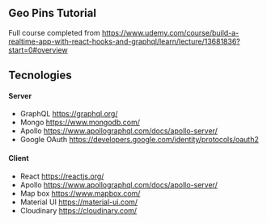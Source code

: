 ## Geo Pins Tutorial

Full course completed from https://www.udemy.com/course/build-a-realtime-app-with-react-hooks-and-graphql/learn/lecture/13681836?start=0#overview

## Tecnologies 

#### Server 
+ GraphQL https://graphql.org/
+ Mongo https://www.mongodb.com/
+ Apollo https://www.apollographql.com/docs/apollo-server/
+ Google OAuth https://developers.google.com/identity/protocols/oauth2

#### Client
+ React https://reactjs.org/
+ Apollo https://www.apollographql.com/docs/apollo-server/
+ Map box https://www.mapbox.com/
+ Material UI https://material-ui.com/
+ Cloudinary https://cloudinary.com/
